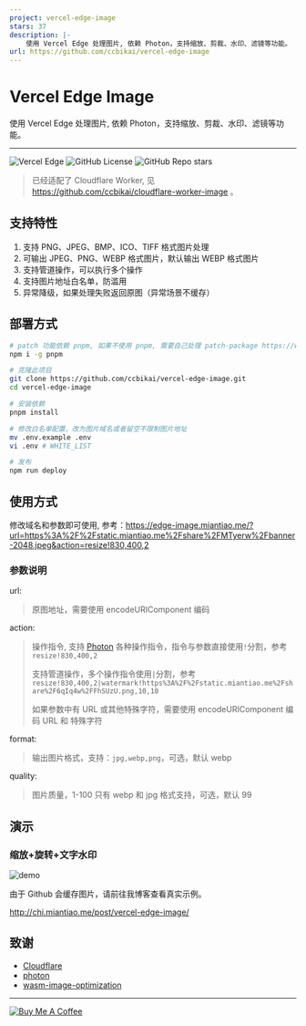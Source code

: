 ```yaml
---
project: vercel-edge-image
stars: 37
description: |-
    使用 Vercel Edge 处理图片, 依赖 Photon，支持缩放、剪裁、水印、滤镜等功能。
url: https://github.com/ccbikai/vercel-edge-image
---
```


# Vercel Edge Image

使用 Vercel Edge 处理图片, 依赖 Photon，支持缩放、剪裁、水印、滤镜等功能。

---

![Vercel Edge](https://img.shields.io/badge/Vercel-black?style=flat&logo=Vercel&logoColor=white)
![GitHub License](https://img.shields.io/github/license/ccbikai/vercel-edge-image)
![GitHub Repo stars](https://img.shields.io/github/stars/ccbikai/vercel-edge-image)

> 已经适配了 Cloudflare Worker, 见 <https://github.com/ccbikai/cloudflare-worker-image> 。

## 支持特性

1. 支持 PNG、JPEG、BMP、ICO、TIFF 格式图片处理
2. 可输出 JPEG、PNG、WEBP 格式图片，默认输出 WEBP 格式图片
3. 支持管道操作，可以执行多个操作
4. 支持图片地址白名单，防滥用
5. 异常降级，如果处理失败返回原图（异常场景不缓存）

## 部署方式

```sh
# patch 功能依赖 pnpm, 如果不使用 pnpm, 需要自己处理 patch-package https://www.npmjs.com/package/patch-package
npm i -g pnpm

# 克隆此项目
git clone https://github.com/ccbikai/vercel-edge-image.git
cd vercel-edge-image

# 安装依赖
pnpm install

# 修改白名单配置，改为图片域名或者留空不限制图片地址
mv .env.example .env
vi .env # WHITE_LIST

# 发布
npm run deploy
```

## 使用方式

修改域名和参数即可使用, 参考：<https://edge-image.miantiao.me/?url=https%3A%2F%2Fstatic.miantiao.me%2Fshare%2FMTyerw%2Fbanner-2048.jpeg&action=resize!830,400,2>

### 参数说明

url:
> 原图地址，需要使用 encodeURIComponent 编码

action:
> 操作指令, 支持 [Photon](https://docs.rs/photon-rs/latest/photon_rs/) 各种操作指令，指令与参数直接使用`!`分割，参考 `resize!830,400,2`
>
> 支持管道操作，多个操作指令使用`|`分割，参考 `resize!830,400,2|watermark!https%3A%2F%2Fstatic.miantiao.me%2Fshare%2F6qIq4w%2FFhSUzU.png,10,10`
>
> 如果参数中有 URL 或其他特殊字符，需要使用 encodeURIComponent 编码 URL 和 特殊字符

format:
> 输出图片格式，支持：`jpg,webp,png`，可选，默认 webp

quality:
> 图片质量，1-100 只有 webp 和 jpg 格式支持，可选，默认 99

## 演示

### 缩放+旋转+文字水印

![demo](https://edge-image.miantiao.me/?url=https%3A%2F%2Fstatic.miantiao.me%2Fshare%2FMTyerw%2Fbanner-2048.jpeg&action=resize!830,400,2%7Crotate!180%7Cdraw_text!miantiao.me,10,10)

由于 Github 会缓存图片，请前往我博客查看真实示例。

<http://chi.miantiao.me/post/vercel-edge-image/>

## 致谢

- [Cloudflare](https://www.cloudflare.com)
- [photon](https://github.com/silvia-odwyer/photon)
- [wasm-image-optimization](https://github.com/node-libraries/wasm-image-optimization)

---

[![Buy Me A Coffee](https://static.miantiao.me/share/0WmsVP/CcmGr8.png)](https://www.buymeacoffee.com/miantiao)


